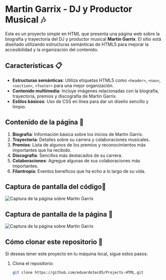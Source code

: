 # Martin Garrix - DJ y Productor Musical 🎶

Este es un proyecto simple en HTML que presenta una página web sobre la biografía y trayectoria del DJ y productor musical **Martin Garrix**. El sitio está diseñado utilizando estructuras semánticas de HTML5 para mejorar la accesibilidad y la organización del contenido.

## Características 📋

- **Estructuras semánticas**: Utiliza etiquetas HTML5 como `<header>`, `<nav>`, `<section>`, `<footer>` para una mejor organización.
- **Contenido multimedia**: Incluye imágenes relacionadas con la biografía, trayectoria, premios y discografía de Martin Garrix.
- **Estilos básicos**: Uso de CSS en línea para dar un diseño sencillo y limpio.

## Contenido de la página 📄

1. **Biografía**: Información básica sobre los inicios de Martin Garrix.
2. **Trayectoria**: Detalles sobre su carrera y colaboraciones musicales.
3. **Premios**: Lista de algunos de los premios y reconocimientos más importantes que ha recibido.
4. **Discografía**: Sencillos más destacados de su carrera.
5. **Colaboraciones**: Agregue algunas de sus colaboraciones más importantes.
6. **Filantropía**: Eventos beneficos que ha echo a lo largo de su vida.

## Captura de pantalla del código📸

![Captura de la página sobre Martin Garrix](https://i.postimg.cc/BtW47QkH/Captura-de-pantalla-2024-11-12-204343.png)

## Captura de pantalla de la página 📸

![Captura de la página sobre Martin Garrix](https://i.postimg.cc/dQgCcRKm/Captura-de-pantalla-2024-11-12-204557.png)
## Cómo clonar este repositorio 🔧

Si deseas tener este proyecto en tu máquina local, sigue estos pasos:

1. Clona el repositorio:
   ```bash
   git clone https://github.com/eduardotec05/Projects-HTML.git
